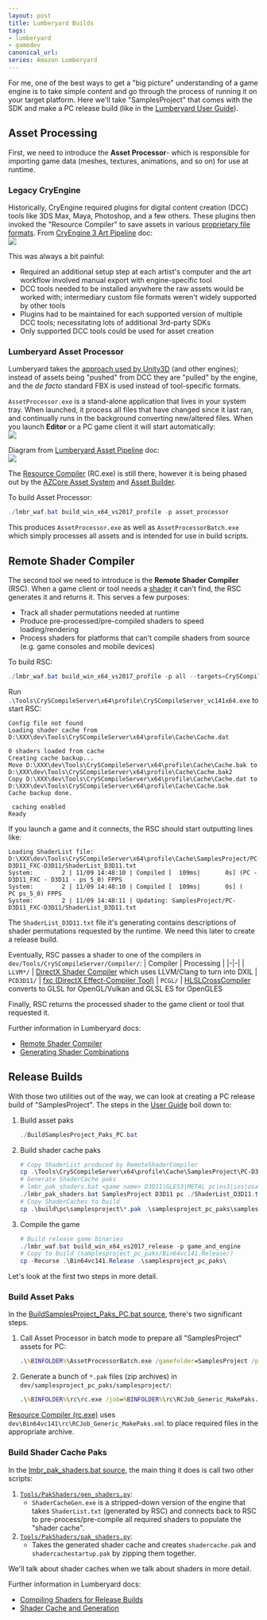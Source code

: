 ```yaml
---
layout: post
title: Lumberyard Builds
tags:
- lumberyard
- gamedev
canonical_url: 
series: Amazon Lumberyard
---
```


For me, one of the best ways to get a "big picture" understanding of a game engine is to take simple content and go through the process of running it on your target platform.  Here we'll take "SamplesProject" that comes with the SDK and make a PC release build (like in the 
[Lumberyard User Guide](https://docs.aws.amazon.com/lumberyard/latest/userguide/game-build-release.html)).

## Asset Processing

First, we need to introduce the __Asset Processor__- which is responsible for importing game data (meshes, textures, animations, and so on) for use at runtime.

### Legacy CryEngine

Historically, CryEngine required plugins for digital content creation (DCC) tools like 3DS Max, Maya, Photoshop, and a few others.  These plugins then invoked the "Resource Compiler" to save assets in various [proprietary file formats](https://docs.cryengine.com/display/SDKDOC2/DCC+Tool+Basics).  From [CryEngine 3 Art Pipeline](https://docs.cryengine.com/display/SDKDOC2/Art+Pipeline) doc:  
![](/assets/ce3_asset_pipeline.png)

This was always a bit painful:
- Required an additional setup step at each artist's computer and the art workflow involved manual export with engine-specific tool
- DCC tools needed to be installed anywhere the raw assets would be worked with; intermediary custom file formats weren't widely supported by other tools
- Plugins had to be maintained for each supported version of multiple DCC tools; necessitating lots of additional 3rd-party SDKs
- Only supported DCC tools could be used for asset creation

### Lumberyard Asset Processor

Lumberyard takes the [approach used by Unity3D](https://docs.unity3d.com/Manual/3D-formats.html) (and other engines); instead of assets being "pushed" from DCC they are "pulled" by the engine, and the _de facto_ standard FBX is used instead of tool-specific formats.

`AssetProcessor.exe` is a stand-alone application that lives in your system tray.  When launched, it process all files that have changed since it last ran, and continually runs in the background converting new/altered files.  When you launch __Editor__ or a PC game client it will start automatically:  
![](/assets/lmbr_assetproc_notify.png)

Diagram from [Lumberyard Asset Pipeline](https://docs.aws.amazon.com/lumberyard/latest/userguide/asset-pipeline-intro.html) doc:  
![](/assets/lmbr_asset_pipeline.png)

The [Resource Compiler](https://docs.aws.amazon.com/lumberyard/latest/userguide/asset-pipeline-rc.html) (RC.exe) is still there, however it is being phased out by the [AZCore Asset System](https://docs.aws.amazon.com/lumberyard/latest/userguide/asset-pipeline-asset-system-programming.html) and [Asset Builder](https://docs.aws.amazon.com/lumberyard/latest/userguide/asset-builder-custom.html).

To build Asset Processor:
```powershell
./lmbr_waf.bat build_win_x64_vs2017_profile -p asset_processor
```

This produces `AssetProcessor.exe` as well as `AssetProcessorBatch.exe` which simply processes all assets and is intended for use in build scripts.

## Remote Shader Compiler

The second tool we need to introduce is the __Remote Shader Compiler__ (RSC).  When a game client or tool needs a [shader](https://en.wikipedia.org/wiki/Shader) it can't find, the RSC generates it and returns it.  This serves a few purposes:
- Track all shader permutations needed at runtime
- Produce pre-processed/pre-compiled shaders to speed loading/rendering
- Process shaders for platforms that can't compile shaders from source (e.g. game consoles and mobile devices)

To build RSC:
```powershell
./lmbr_waf.bat build_win_x64_vs2017_profile -p all --targets=CrySCompileServer
```

Run `.\Tools\CrySCompileServer\x64\profile\CrySCompileServer_vc141x64.exe` to start RSC:
```
Config file not found
Loading shader cache from D:\XXX\dev\Tools\CrySCompileServer\x64\profile\Cache\Cache.dat

0 shaders loaded from cache
Creating cache backup...
Move D:\XXX\dev\Tools\CrySCompileServer\x64\profile\Cache\Cache.bak to D:\XXX\dev\Tools\CrySCompileServer\x64\profile\Cache\Cache.bak2
Copy D:\XXX\dev\Tools\CrySCompileServer\x64\profile\Cache\Cache.dat to D:\XXX\dev\Tools\CrySCompileServer\x64\profile\Cache\Cache.bak
Cache backup done.

 caching enabled
Ready
```

If you launch a game and it connects, the RSC should start outputting lines like:
```
Loading ShaderList file: D:\XXX\dev\Tools\CrySCompileServer\x64\profile\Cache\SamplesProject/PC-D3D11_FXC-D3D11/ShaderList_D3D11.txt
System:        2 | 11/09 14:48:10 | Compiled [  109ms|       0s] (PC - D3D11_FXC - D3D11 - ps_5_0) FPPS
System:        2 | 11/09 14:48:10 | Compiled [  109ms|       0s] (   PC ps_5_0) FPPS
System:        2 | 11/09 14:48:11 | Updating: SamplesProject/PC-D3D11_FXC-D3D11/ShaderList_D3D11.txt
```

The `ShaderList_D3D11.txt` file it's generating contains descriptions of shader permutations requested by the runtime.  We need this later to create a release build.

Eventually, RSC passes a shader to one of the compilers in `dev/Tools/CrySCompileServer/Compiler/`:
| Compiler | Processing |
|-|-|
| `LLVM*/` | [DirectX Shader Compiler](https://github.com/microsoft/DirectXShaderCompiler) which uses LLVM/Clang to turn into DXIL
| `PCD3D11/` | [fxc (DirectX Effect-Compiler Tool)](https://docs.microsoft.com/en-us/windows/win32/direct3dtools/fxc)
| `PCGL/` | [HLSLCrossCompiler](https://github.com/Unity-Technologies/HLSLcc) converts to GLSL for OpenGL/Vulkan and GLSL ES for OpenGLES

Finally, RSC returns the processed shader to the game client or tool that requested it.

Further information in Lumberyard docs:
- [Remote Shader Compiler](https://docs.aws.amazon.com/lumberyard/latest/userguide/mat-shaders-custom-dev-remote-compiler.html)
- [Generating Shader Combinations](https://docs.aws.amazon.com/lumberyard/latest/userguide/mat-shaders-custom-dev-combinations.html)

## Release Builds

With those two utilities out of the way, we can look at creating a PC release build of "SamplesProject".  The steps in the [User Guide](https://docs.aws.amazon.com/lumberyard/latest/userguide/game-build-release.html) boil down to:

1. Build asset paks
    ```powershell
    ./BuildSamplesProject_Paks_PC.bat
    ```
1. Build shader cache paks
    ```powershell
    # Copy ShaderList produced by RemoteShaderCompiler
    cp .\Tools\CrySCompileServer\x64\profile\Cache\SamplesProject\PC-D3D11_FXC-D3D11\ShaderList_D3D11.txt .
    # Generate ShaderCache paks
    # lmbr_pak_shaders.bat <game name> D3D11|GLES3|METAL pc|es3|ios|osx_gl <ShaderList_X.txt>
    ./lmbr_pak_shaders.bat SamplesProject D3D11 pc ./ShaderList_D3D11.txt
    # Copy ShaderCaches to build
    cp .\build\pc\samplesproject\*.pak .\samplesproject_pc_paks\samplesproject\
    ```
1. Compile the game
    ```powershell
    # Build release game binaries
    ./lmbr_waf.bat build_win_x64_vs2017_release -p game_and_engine
    # Copy to build (samplesproject_pc_paks/Bin64vc141.Release/)
    cp -Recurse .\Bin64vc141.Release .\samplesproject_pc_paks\
    ```

Let's look at the first two steps in more detail.

### Build Asset Paks

In the [BuildSamplesProject_Paks_PC.bat source](https://github.com/aws/lumberyard/blob/1.20/dev/BuildSamplesProject_Paks_PC.bat), there's two significant steps.

1. Call Asset Processor in batch mode to prepare all "SamplesProject" assets for PC:
    ```bat
    .\%BINFOLDER%\AssetProcessorBatch.exe /gamefolder=SamplesProject /platforms=pc
    ```

1. Generate a bunch of `*.pak` files (zip archives) in `dev/samplesproject_pc_paks/samplesproject/`:
    ```bat
    .\%BINFOLDER%\rc\rc.exe /job=%BINFOLDER%\rc\RCJob_Generic_MakePaks.xml /p=pc /game=samplesproject
    ```

[Resource Compiler (rc.exe)](https://docs.aws.amazon.com/lumberyard/latest/userguide/asset-pipeline-rc.html) uses `dev\Bin64vc141\rc\RCJob_Generic_MakePaks.xml` to place required files in the appropriate archive.

### Build Shader Cache Paks

In the [lmbr_pak_shaders.bat source](https://github.com/aws/lumberyard/blob/1.20/dev/lmbr_pak_shaders.bat), the main thing it does is call two other scripts:
1. [`Tools/PakShaders/gen_shaders.py`](https://github.com/aws/lumberyard/blob/1.20/dev/Tools/PakShaders/gen_shaders.py):
    - `ShaderCacheGen.exe` is a stripped-down version of the engine that takes `ShaderList.txt` (generated by RSC) and connects back to RSC to pre-process/pre-compile all required shaders to populate the "shader cache".
1. [`Tools/PakShaders/pak_shaders.py`](https://github.com/aws/lumberyard/blob/1.20/dev/Tools/PakShaders/pak_shaders.py):
    - Takes the generated shader cache and creates `shadercache.pak` and `shadercachestartup.pak` by zipping them together.

We'll talk about shader caches when we talk about shaders in more detail.

Further information in Lumberyard docs:  
- [Compiling Shaders for Release Builds](https://docs.aws.amazon.com/lumberyard/latest/userguide/asset-pipeline-shader-compilation.html)
- [Shader Cache and Generation](https://docs.aws.amazon.com/lumberyard/latest/userguide/mat-shaders-custom-dev-cache-intro.html)

